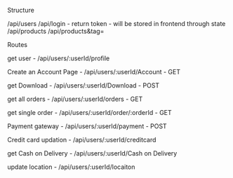Structure

/api/users
/api/login - return token - will be stored in frontend through state
/api/products
/api/products&tag=<tag name>

Routes 

get user - /api/users/:userId/profile 

Create an Account Page - /api/users/:userId/Account - GET

get Download  - /api/users/:userId/Download - POST

get all orders - /api/users/:userId/orders - GET

get single order - /api/users/:userId/order/:orderId - GET

Payment gateway - /api/users/:userId/payment - POST

Credit card updation - /api/users/:userId/creditcard

get Cash on Delivery - /api/users/:userId/Cash on Delivery

update location - /api/users/:userId/locaiton